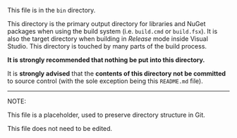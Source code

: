 This file is in the `bin` directory.

This directory is the primary output directory for libraries and NuGet packages when using the build system 
(i.e. `build.cmd` or `build.fsx`). It is also the target directory when building in *Release* mode inside Visual Studio.
This directory is touched by many parts of the build process.

**It is strongly recommended that nothing be put into this directory.**

It is **strongly advised** that the **contents of this directory not be committed** to source control 
(with the sole exception being this `README.md` file).

---
NOTE: 

This file is a placeholder, used to preserve directory structure in Git.

This file does not need to be edited.
